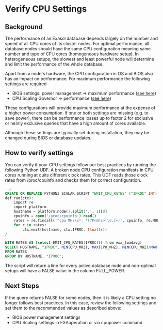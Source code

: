 # Verify CPU Settings 
## Background

The performance of an Exasol database depends largely on the number and speed of all CPU cores of its cluster nodes. For optimal performance, all database nodes should have the same CPU configuration meaning same number and type of CPU cores (homogeneous hardware setup). In heterogeneous setups, the slowest and least powerful node will determine and limit the performance of the whole database.

Apart from a node's hardware, the CPU configuration in OS and BIOS also has an impact on performance. For maximum performance the following settings are required

* BIOS settings: power management => maximum performance ([see here](https://docs.exasol.com/db/latest/administration/on-premise/installation/system_requirements.htm#DataNodeRequirements "Follow"))
* CPU Scaling Governor => performance ([see here](https://docs.exasol.com/db/latest/administration/on-premise/nodes/information_about_nodes.htm#ViewNodeProperties "Follow"))

These configurations will provide maximum performance at the expense of a higher power consumption. If one or both settings are missing (e.g. to save power), there can be performance losses up to factor 2 for exclusive or nearly exclusive queries that have a high amount of cores available.

Although these settings are typically set during installation, they may be changed during BIOS or database updates. 

## How to verify settings

You can verify if your CPU settings follow our best practices by running the following Python UDF. A broken node CPU configuration manifests in CPU cores running at quite different clock rates. This UDF reads those clock rates from /proc/cpuinfo and checks them for correct configuration.


```sql
--/
CREATE OR REPLACE PYTHON3 SCALAR SCRIPT "EMIT_CPU_RATES" ("IPROC" INT) EMITS ("HOSTNAME" VARCHAR(120), "IPROC" INT, "CPU_MHZ" DOUBLE) AS 
def run(ctx):
    import re
    import platform
    hostname = platform.node().split('.', 1)[0]
    cpuinfo = open('/proc/cpuinfo').read()
    rates = re.findall('^cpu MHz\s*: *(?P<mhz>[\d.]+)', cpuinfo, re.MULTILINE)
    for r in rates:
        ctx.emit(hostname, ctx.IPROC, float(r))
/

WITH RATES AS (select EMIT_CPU_RATES(IPROC()) from exa_loadavg)
SELECT HOSTNAME, "IPROC", MIN(CPU_MHZ), MAX(CPU_MHZ), MIN(CPU_MHZ)/MAX(CPU_MHZ) > 0.98 AS FULL_POWER 
FROM RATES
GROUP BY HOSTNAME, "IPROC";
```
The script will return a line for every active database node and non-optimal setups will have a FALSE value in the column FULL_POWER.

## Next Steps

If the query returns FALSE for some nodes, then it is likely a CPU setting no longer follows best practices. In this case, review the following settings and set them to the recommended values as described above:

* BIOS power management settings
* CPU Scaling settings in EXAoperation or via cpupower command 
